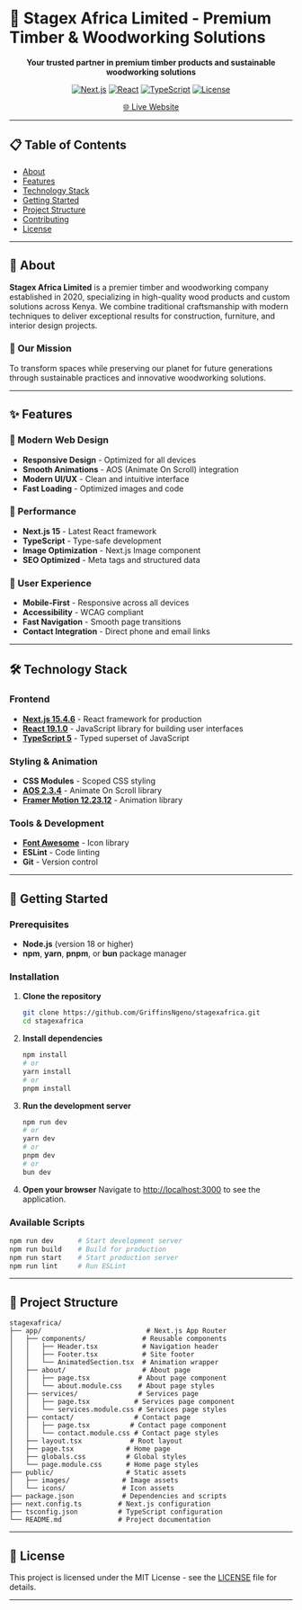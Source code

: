 # 🌲 Stagex Africa Limited - Premium Timber & Woodworking Solutions

<div align="center">

**Your trusted partner in premium timber products and sustainable woodworking solutions**

[![Next.js](https://img.shields.io/badge/Next.js-15.4.6-black)](https://nextjs.org/)
[![React](https://img.shields.io/badge/React-19.1.0-blue)](https://reactjs.org/)
[![TypeScript](https://img.shields.io/badge/TypeScript-5-blue)](https://www.typescriptlang.org/)
[![License](https://img.shields.io/badge/License-MIT-green.svg)](LICENSE)

[🌐 Live Website](https://stagexafrica.com/)

</div>

---

## 📋 Table of Contents

- [About](#-about)
- [Features](#-features)
- [Technology Stack](#-technology-stack)
- [Getting Started](#-getting-started)
- [Project Structure](#-project-structure)
- [Contributing](#-contributing)
- [License](#-license)

---

## 🏢 About

**Stagex Africa Limited** is a premier timber and woodworking company established in 2020, specializing in high-quality wood products and custom solutions across Kenya. We combine traditional craftsmanship with modern techniques to deliver exceptional results for construction, furniture, and interior design projects.

### 🎯 Our Mission
To transform spaces while preserving our planet for future generations through sustainable practices and innovative woodworking solutions.

---

## ✨ Features

### 🎨 Modern Web Design
- **Responsive Design** - Optimized for all devices
- **Smooth Animations** - AOS (Animate On Scroll) integration
- **Modern UI/UX** - Clean and intuitive interface
- **Fast Loading** - Optimized images and code

### 🚀 Performance
- **Next.js 15** - Latest React framework
- **TypeScript** - Type-safe development
- **Image Optimization** - Next.js Image component
- **SEO Optimized** - Meta tags and structured data

### 📱 User Experience
- **Mobile-First** - Responsive across all devices
- **Accessibility** - WCAG compliant
- **Fast Navigation** - Smooth page transitions
- **Contact Integration** - Direct phone and email links

---

## 🛠️ Technology Stack

### Frontend
- **[Next.js 15.4.6](https://nextjs.org/)** - React framework for production
- **[React 19.1.0](https://reactjs.org/)** - JavaScript library for building user interfaces
- **[TypeScript 5](https://www.typescriptlang.org/)** - Typed superset of JavaScript

### Styling & Animation
- **CSS Modules** - Scoped CSS styling
- **[AOS 2.3.4](https://michalsnik.github.io/aos/)** - Animate On Scroll library
- **[Framer Motion 12.23.12](https://www.framer.com/motion/)** - Animation library

### Tools & Development
- **[Font Awesome](https://fontawesome.com/)** - Icon library
- **ESLint** - Code linting
- **Git** - Version control

---

## 🚀 Getting Started

### Prerequisites
- **Node.js** (version 18 or higher)
- **npm**, **yarn**, **pnpm**, or **bun** package manager

### Installation

1. **Clone the repository**
   ```bash
   git clone https://github.com/GriffinsNgeno/stagexafrica.git
   cd stagexafrica
   ```

2. **Install dependencies**
   ```bash
   npm install
   # or
   yarn install
   # or
   pnpm install
   ```

3. **Run the development server**
   ```bash
   npm run dev
   # or
   yarn dev
   # or
   pnpm dev
   # or
   bun dev
   ```

4. **Open your browser**
   Navigate to [http://localhost:3000](http://localhost:3000) to see the application.

### Available Scripts

```bash
npm run dev      # Start development server
npm run build    # Build for production
npm run start    # Start production server
npm run lint     # Run ESLint
```

---

## 📁 Project Structure

```
stagexafrica/
├── app/                          # Next.js App Router
│   ├── components/              # Reusable components
│   │   ├── Header.tsx           # Navigation header
│   │   ├── Footer.tsx           # Site footer
│   │   └── AnimatedSection.tsx  # Animation wrapper
│   ├── about/                   # About page
│   │   ├── page.tsx            # About page component
│   │   └── about.module.css    # About page styles
│   ├── services/               # Services page
│   │   ├── page.tsx           # Services page component
│   │   └── services.module.css # Services page styles
│   ├── contact/               # Contact page
│   │   ├── page.tsx          # Contact page component
│   │   └── contact.module.css # Contact page styles
│   ├── layout.tsx            # Root layout
│   ├── page.tsx             # Home page
│   ├── globals.css          # Global styles
│   └── page.module.css      # Home page styles
├── public/                  # Static assets
│   ├── images/             # Image assets
│   └── icons/              # Icon assets
├── package.json            # Dependencies and scripts
├── next.config.ts         # Next.js configuration
├── tsconfig.json          # TypeScript configuration
└── README.md              # Project documentation
```
---

## 📄 License

This project is licensed under the MIT License - see the [LICENSE](LICENSE) file for details.

---